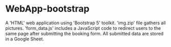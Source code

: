 # WebApp-bootstrap
A 'HTML' web application using 'Bootstrap 5' toolkit. 'img.zip' file gathers all pictures.
'form_data.js' includes a JavaScript code to redirect users to the same page after submitting the booking form. All submitted data are stored in a Google Sheet. 
